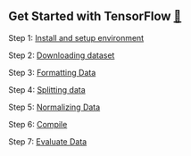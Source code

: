 ## Get Started with TensorFlow [💎](https://github.com/Zi-Tao/TensorFlow-Pokemon-Course/blob/main/report_Pokemon.pdf)

Step 1: [Install and setup environment](https://github.com/Zi-Tao/TensorFlow-Pokemon-Course/issues/1)

Step 2: [Downloading dataset](https://github.com/Zi-Tao/TensorFlow-Pokemon-Course/issues/1)

Step 3: [Formatting Data](https://github.com/Zi-Tao/TensorFlow-Pokemon-Course/issues/1)

Step 4: [Splitting data](https://github.com/Zi-Tao/TensorFlow-Pokemon-Course/issues/2)

Step 5: [Normalizing Data](https://github.com/Zi-Tao/TensorFlow-Pokemon-Course/issues/2)

Step 6: [Compile](https://github.com/Zi-Tao/TensorFlow-Pokemon-Course/issues/3)

Step 7: [Evaluate Data](https://github.com/Zi-Tao/TensorFlow-Pokemon-Course/issues/3)
